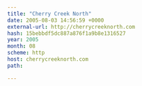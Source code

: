 ```yaml
---
title: "Cherry Creek North"
date: 2005-08-03 14:56:59 +0000
external-url: http://cherrycreeknorth.com
hash: 15bebbdf5dc887a876f1a9b8e1316527
year: 2005
month: 08
scheme: http
host: cherrycreeknorth.com
path: 

---
```



